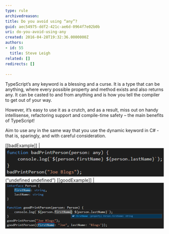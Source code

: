 ```yaml
---
type: rule
archivedreason: 
title: Do you avoid using “any”?
guid: aec54975-ddf2-421c-ae6d-0964f7e02b0b
uri: do-you-avoid-using-any
created: 2016-04-28T19:32:36.0000000Z
authors:
- id: 55
  title: Steve Leigh
related: []
redirects: []

---
```


TypeScript’s any keyword is a blessing and a curse.  It is a type that can be anything, where every possible property and method exists and also returns any. It can be casted to and from anything and is how you tell the compiler to get out of your way.

However, it’s easy to use it as a crutch, and as a result, miss out on handy intellisense, refactoring support and compile-time safety – the main benefits of TypeScript!

<!--endintro-->

Aim to use any in the same way that you use the dynamic keyword in C# - that is, sparingly, and with careful consideration.

[[badExample]]
| ![I can pass anything into this method, so I get bad output at run time](any-bad.png)(“undefined undefined”)
[[goodExample]]
| ![using types means I get errors and intellisense support](any-good.png)
